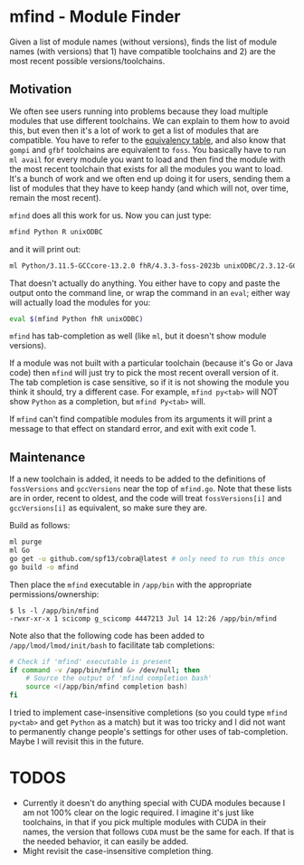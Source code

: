 # mfind - Module Finder

Given a list of module names (without versions), finds the list of module names (with versions) that 1) have compatible toolchains and 2) are the most recent possible versions/toolchains.

## Motivation

We often see users running into problems because they load multiple modules that use different toolchains.
We can explain to them how to avoid this, but even then it's a lot of work to get a list of modules that are 
compatible. You have to refer to the [equivalency table](https://fredhutch.github.io/easybuild-life-sciences/toolchains/), and also know that `gompi` and `gfbf` toolchains are equivalent to `foss`.
You basically have to run `ml avail` for every module you want to load and then find the module with the most recent toolchain that exists for all the modules you want to load. It's a bunch of work and we often end up doing it for users, sending them a list of modules that they have to keep handy (and which will not, over time, remain the most recent).

`mfind` does all this work for us. Now you can just type:

```bash
mfind Python R unixODBC
```

and it will print out:

```bash
ml Python/3.11.5-GCCcore-13.2.0 fhR/4.3.3-foss-2023b unixODBC/2.3.12-GCC-13.2.0
```

That doesn't actually do anything. You either have to copy and paste the output onto the command line, or wrap the command in an `eval`; either way will actually load the modules for you:

```bash
eval $(mfind Python fhR unixODBC)
```

`mfind` has tab-completion as well (like `ml`, but it doesn't show module versions).

If a module was not built with a particular toolchain (because it's Go or Java code) then `mfind` will just try to pick the most recent overall version of it. The tab completion is case sensitive, so if it is not showing the module you think it should, try a different case. For example, `mfind py<tab>` will NOT show `Python` as a completion, but `mfind Py<tab>` will.

If `mfind` can't find compatible modules from its arguments it will print a message to that effect on standard error, and exit with exit code 1.

## Maintenance

If a new toolchain is added, it needs to be added to the definitions of `fossVersions` and `gccVersions` near the top of `mfind.go`. Note that these lists are in order, recent to oldest, and the code will treat `fossVersions[i]` and `gccVersions[i]` as equivalent, so make sure they are. 

Build as follows:

```bash
ml purge
ml Go
go get -u github.com/spf13/cobra@latest # only need to run this once
go build -o mfind
```

Then place the `mfind` executable in `/app/bin` with the appropriate permissions/ownership:

```
$ ls -l /app/bin/mfind
-rwxr-xr-x 1 scicomp g_scicomp 4447213 Jul 14 12:26 /app/bin/mfind
```

Note also that the following code has been added to `/app/lmod/lmod/init/bash` to facilitate tab completions:

```bash
# Check if 'mfind' executable is present
if command -v /app/bin/mfind &> /dev/null; then
    # Source the output of 'mfind completion bash'
    source <(/app/bin/mfind completion bash)
fi
```

I tried to implement case-insensitive completions (so you could type `mfind py<tab>` and get `Python` as a match) but it was too tricky and I did not want to permanently change people's settings for other uses of tab-completion. 
Maybe I will revisit this in the future.


# TODOS

* Currently it doesn't do anything special with CUDA modules because I am not 100% clear on the logic required.
I imagine it's just like toolchains, in that if you pick multiple modules with CUDA in their names, the version that follows `CUDA` must be the same for each. If that is the needed behavior, it can easily be added.
* Might revisit the case-insensitive completion thing. 
